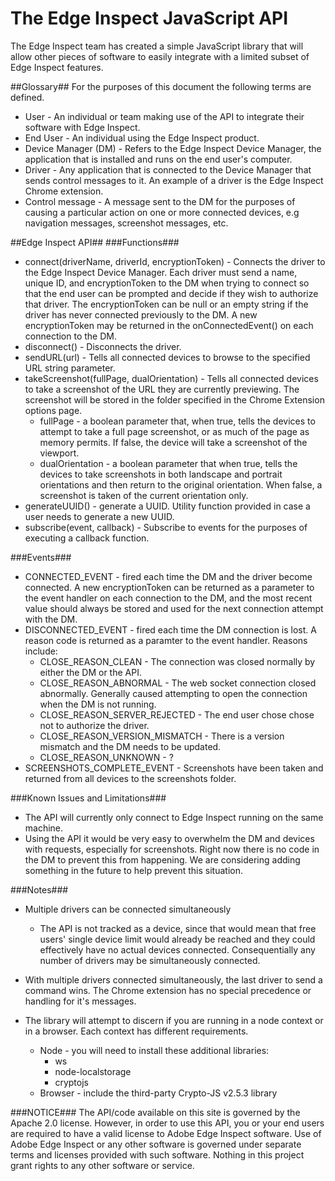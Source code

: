 The Edge Inspect JavaScript API
=================================

The Edge Inspect team has created a simple JavaScript library that will allow other pieces of software to easily integrate with a limited subset of Edge Inspect features. 

##Glossary##
For the purposes of this document the following terms are defined.
* User - An individual or team making use of the API to integrate their software with Edge Inspect.
* End User - An individual using the Edge Inspect product.
* Device Manager (DM) - Refers to the Edge Inspect Device Manager, the application that is installed and runs on the end user's computer.
* Driver - Any application that is connected to the Device Manager that sends control messages to it. An example of a driver is the Edge Inspect Chrome extension.
* Control message - A message sent to the DM for the purposes of causing a particular action on one or more connected devices, e.g navigation messages, screenshot messages, etc.

##Edge Inspect API##
###Functions###
* connect(driverName, driverId, encryptionToken) - Connects the driver to the Edge Inspect Device Manager. Each driver must send a name, unique ID, and encryptionToken to the DM when trying to connect so that the end user can be prompted and decide if they wish to authorize that driver. The encryptionToken can be null or an empty string if the driver has never connected previously to the DM. A new encryptionToken may be returned in the onConnectedEvent() on each connection to the DM.
* disconnect() - Disconnects the driver.
* sendURL(url) - Tells all connected devices to browse to the specified URL string parameter.
* takeScreenshot(fullPage, dualOrientation) - Tells all connected devices to take a screenshot of the URL they are currently previewing. The screenshot will be stored in the folder specified in the Chrome Extension options page. 
    + fullPage - a boolean parameter that, when true, tells the devices to attempt to take a full page screenshot, or as much of the page as memory permits. If false, the device will take a screenshot of the viewport. 
    + dualOrientation - a boolean parameter that when true, tells the devices to take screenshots in both landscape and portrait orientations and then return to the original orientation. When false, a screenshot is taken of the current orientation only.
* generateUUID() - generate a UUID. Utility function provided in case a user needs to generate a new UUID.
* subscribe(event, callback) - Subscribe to events for the purposes of executing a callback function.

###Events###
* CONNECTED_EVENT - fired each time the DM and the driver become connected. A new encryptionToken can be returned as a parameter to the event handler on each connection to the DM, and the most recent value should always be stored and used for the next connection attempt with the DM.
* DISCONNECTED_EVENT - fired each time the DM connection is lost. A reason code is returned as a paramter to the event handler. Reasons include:
    + CLOSE_REASON_CLEAN - The connection was closed normally by either the DM or the API.
    + CLOSE_REASON_ABNORMAL - The web socket connection closed abnormally. Generally caused attempting to open the connection when the DM is not running.
    + CLOSE_REASON_SERVER_REJECTED - The end user chose chose not to authorize the driver.
    + CLOSE_REASON_VERSION_MISMATCH - There is a version mismatch and the DM needs to be updated.
    + CLOSE_REASON_UNKNOWN - ?
* SCREENSHOTS_COMPLETE_EVENT - Screenshots have been taken and returned from all devices to the screenshots folder.

###Known Issues and Limitations###
* The API will currently only connect to Edge Inspect running on the same machine.
* Using the API it would be very easy to overwhelm the DM and devices with requests, especially for screenshots. Right now there is no code in the DM to prevent this from happening. We are considering adding something in the future to help prevent this situation.

###Notes###
* Multiple drivers can be connected simultaneously
    + The API is not tracked as a device, since that would mean that free users' single device limit would already be reached and they could effectively have no actual devices connected. Consequentially any number of drivers may be simultaneously connected.
* With multiple drivers connected simultaneously, the last driver to send a command wins. The Chrome extension has no special precedence or handling for it's messages.

* The library will attempt to discern if you are running in a node context or in a browser.  Each context has different requirements.
    + Node - you will need to install these additional libraries:
        - ws
        - node-localstorage
        - cryptojs        
    + Browser - include the third-party Crypto-JS v2.5.3 library

###NOTICE###
The API/code available on this site is governed by the Apache 2.0 license. However, in order to use this API, you or your end users are required to have a valid license to Adobe Edge Inspect software. Use of Adobe Edge Inspect or any other software is governed under separate terms and licenses provided with such software. Nothing in this project grant rights to any other software or service.  
